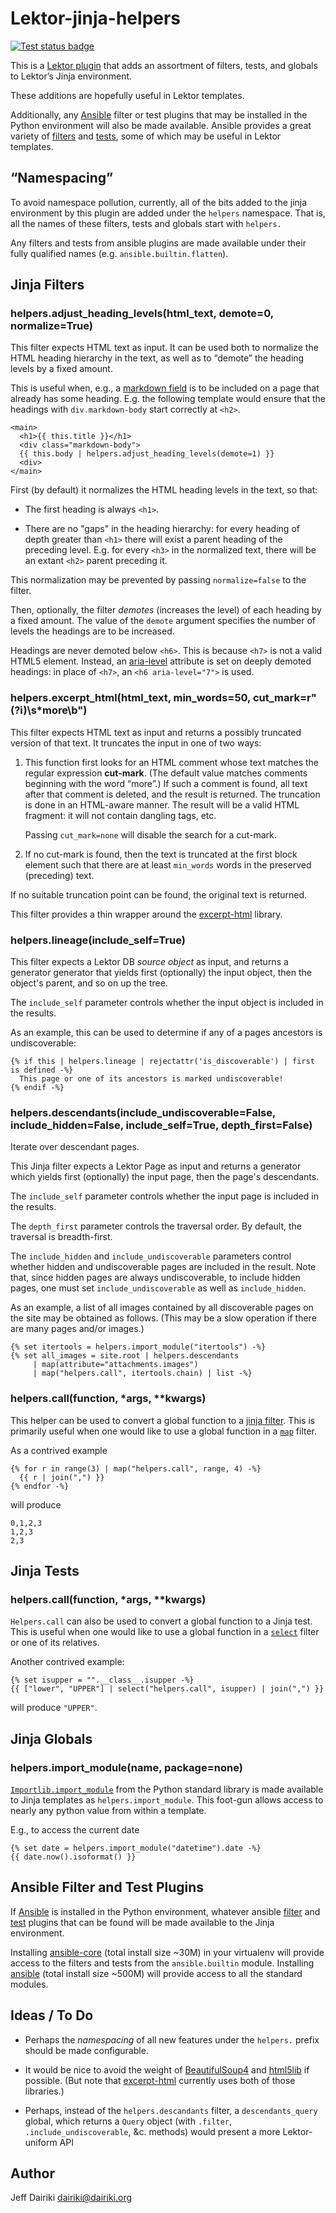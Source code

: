 # Lektor-jinja-helpers

[![Test status badge](https://img.shields.io/github/actions/workflow/status/dairiki/lektor-jinja-helpers/ci.yml?label=tests)](https://github.com/dairiki/lektor-jinja-helpers/actions/workflows/ci.yml)

This is a [Lektor plugin] that adds an assortment of filters, tests,
and globals to Lektor’s Jinja environment.

These additions are hopefully useful in Lektor templates.

Additionally, any [Ansible] filter or test plugins that may be
installed in the Python environment will also be made available.
Ansible provides a great variety of [filters][ansible filters] and
[tests][ansible tests], some of which may be useful in Lektor
templates.

## “Namespacing”

To avoid namespace pollution, currently, all of the bits added to the
jinja environment by this plugin are added under the `helpers`
namespace. That is, all the names of these filters, tests and globals
start with `helpers.`

Any filters and tests from ansible plugins are made available under
their fully qualified names (e.g. `ansible.builtin.flatten`).

## Jinja Filters

### helpers.adjust\_heading\_levels(html\_text, demote=0, normalize=True)

This filter expects HTML text as input. It can be used both to
normalize the HTML heading hierarchy in the text, as well as to
“demote” the heading levels by a fixed amount.

This is useful when, e.g., a [markdown field] is to be included on a
page that already has some heading. E.g. the following template would
ensure that the headings with `div.markdown-body` start correctly at
`<h2>`.

```j2
<main>
  <h1>{{ this.title }}</h1>
  <div class="markdown-body">
  {{ this.body | helpers.adjust_heading_levels(demote=1) }}
  <div>
</main>
```

First (by default) it normalizes the HTML heading levels in the text, so that:

- The first heading is always `<h1>`.

- There are no "gaps" in the heading hierarchy: for every heading of
  depth greater than `<h1>` there will exist a parent heading of the
  preceding level. E.g. for every `<h3>` in the normalized text, there
  will be an extant `<h2>` parent preceding it.

This normalization may be prevented by passing `normalize=false` to
the filter.

Then, optionally, the filter *demotes* (increases the level) of each
heading by a fixed amount. The value of the `demote` argument
specifies the number of levels the headings are to be increased.

Headings are never demoted below `<h6>`. This is because `<h7>` is not
a valid HTML5 element. Instead, an [aria-level] attribute is set on
deeply demoted headings: in place of `<h7>`, an `<h6 aria-level="7">`
is used.

### helpers.excerpt\_html(html\_text, min\_words=50, cut\_mark=r"(?i)\s*more\b")

This filter expects HTML text as input and returns a possibly truncated
version of that text. It truncates the input in one of two ways:

1. This function first looks for an HTML comment whose text matches
   the regular expression **cut-mark**. (The default value matches
   comments beginning with the word “more”.) If such a comment is
   found, all text after that comment is deleted, and the result is
   returned. The truncation is done in an HTML-aware manner. The
   result will be a valid HTML fragment: it will not contain dangling
   tags, etc.

   Passing `cut_mark=none` will disable the search for a cut-mark.

2. If no cut-mark is found, then the text is truncated at the first
   block element such that there are at least ``min_words`` words in
   the preserved (preceding) text.

If no suitable truncation point can be found, the original text is returned.

This filter provides a thin wrapper around the [excerpt-html] library.


### helpers.lineage(include\_self=True)

This filter expects a Lektor DB *source object* as input, and returns
a generator generator that yields first (optionally) the input
object, then the object's parent, and so on up the tree.

The `include_self` parameter controls whether the input object is
included in the results.

As an example, this can be used to determine if any of a pages ancestors is undiscoverable:

```j2
{% if this | helpers.lineage | rejectattr('is_discoverable') | first is defined -%}
  This page or one of its ancestors is marked undiscoverable!
{% endif -%}
```

### helpers.descendants(include\_undiscoverable=False, include\_hidden=False, include\_self=True, depth\_first=False)

Iterate over descendant pages.

This Jinja filter expects a Lektor Page as input and returns a
generator which yields first (optionally) the input page, then the
page's descendants.

The `include_self` parameter controls whether the input page
is included in the results.

The `depth_first` parameter controls the traversal order.  By
default, the traversal is breadth-first.

The `include_hidden` and `include_undiscoverable` parameters control
whether hidden and undiscoverable pages are included in the result.
Note that, since hidden pages are always undiscoverable, to include hidden pages,
one must set `include_undiscoverable` as well as `include_hidden`.

As an example, a list of all images contained by all discoverable
pages on the site may be obtained as follows. (This may be a slow operation
if there are many pages and/or images.)

```j2
{% set itertools = helpers.import_module("itertools") -%}
{% set all_images = site.root | helpers.descendants
     | map(attribute="attachments.images")
     | map("helpers.call", itertools.chain) | list -%}
```

### helpers.call(function, \*args, \*\*kwargs)

This helper can be used to convert a global function to a [jinja
filter]. This is primarily useful when one would like to use a global
function in a [`map`][map filter] filter.

As a contrived example

```j2
{% for r in range(3) | map("helpers.call", range, 4) -%}
  {{ r | join(",") }}
{% endfor -%}
```

will produce

```
0,1,2,3
1,2,3
2,3
```

## Jinja Tests

### helpers.call(function, \*args, \*\*kwargs)

`Helpers.call` can also be used to convert a global function to a
Jinja test.  This is useful when one would like to use a global
function in a [`select`][select filter] filter or one of its
relatives.

Another contrived example:

```j2
{% set isupper = "".__class__.isupper -%}
{{ ["lower", "UPPER"] | select("helpers.call", isupper) | join(",") }}
```

will produce `"UPPER"`.

## Jinja Globals

### helpers.import\_module(name, package=none)

[`Importlib.import_module`][import-module] from the Python standard library is made available to Jinja templates as `helpers.import_module`. This foot-gun allows access to nearly any python value from within a template.

E.g., to access the current date

```j2
{% set date = helpers.import_module("datetime").date -%}
{{ date.now().isoformat() }}
```

## Ansible Filter and Test Plugins

If [Ansible] is installed in the Python environment, whatever ansible
[filter][ansible filters] and [test][ansible tests] plugins that can
be found will be made available to the Jinja environment.

Installing [ansible-core] (total install size ~30M) in your virtualenv
will provide access to the filters and tests from the
`ansible.builtin` module.  Installing [ansible] (total install size
~500M) will provide access to all the standard modules.

## Ideas / To Do

- Perhaps the *namespacing* of all new features under the `helpers.`
  prefix should be made configurable.

- It would be nice to avoid the weight of [BeautifulSoup4] and
  [html5lib] if possible.  (But note that [excerpt-html] currently
  uses both of those libraries.)

- Perhaps, instead of the `helpers.descandants` filter, a
  `descendants_query` global, which returns a `Query` object (with
  `.filter`, `.include_undiscoverable`, &c. methods) would present a
  more Lektor-uniform API

## Author

Jeff Dairiki <dairiki@dairiki.org>


[Lektor]: <https://pypi.org/project/lektor/>
[Jinja]: <https://jinja.palletsprojects.com/en/3.1.x/>
[Lektor plugin]: <https://www.getlektor.com/docs/plugins/>
[markdown field]: <https://www.getlektor.com/docs/api/db/types/markdown/>
[aria-level]: <https://developer.mozilla.org/en-US/docs/Web/Accessibility/ARIA/Attributes/aria-level>
[html5lib]: <https://pypi.org/project/html5lib/>
[BeautifulSoup4]: <https://pypi.org/project/beautifulsoup4/>
[excerpt-html]: <https://pypi.org/project/excerpt-html/> (Excerpt-html at PyPI)
[jinja filter]: <https://jinja.palletsprojects.com/en/3.1.x/templates/#id11>
[map filter]: <https://jinja.palletsprojects.com/en/3.1.x/templates/#jinja-filters.map>
[select filter]: <https://jinja.palletsprojects.com/en/3.1.x/templates/#jinja-filters.select>
[import-module]: <https://docs.python.org/3/library/importlib.html#importlib.import_module>

[Ansible]: <https://pypi.org/project/ansible/>
[ansible-core]: <https://pypi.org/project/ansible-core/>
[ansible filters]: <https://docs.ansible.com/ansible/latest/collections/index_filter.html>
[ansible tests]: <https://docs.ansible.com/ansible/latest/collections/index_test.html>
